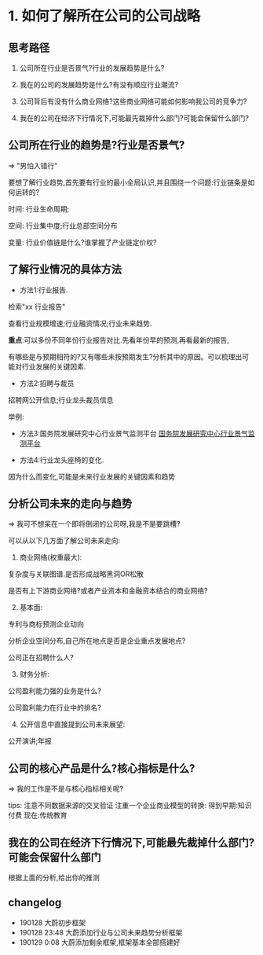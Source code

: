 # 1. 如何了解所在公司的公司战略


## 思考路径

1. 公司所在行业是否景气?行业的发展趋势是什么?

2. 我在的公司的发展趋势是什么?有没有顺应行业潮流?

3. 公司背后有没有什么商业网络?这些商业网络可能如何影响我公司的竞争力?

4. 我在的公司在经济下行情况下,可能最先裁掉什么部门?可能会保留什么部门?


## 公司所在行业的趋势是?行业是否景气?

=> "男怕入错行"

要想了解行业趋势,首先要有行业的最小全局认识,并且围绕一个问题:行业链条是如何运转的?

时间: 行业生命周期;

空间: 行业集中度;行业总部空间分布

变量: 行业价值链是什么?谁掌握了产业链定价权?



## 了解行业情况的具体方法

- 方法1:行业报告.

检索"xx 行业报告"

查看行业规模增速;行业融资情况;行业未来趋势.

**重点**:可以多份不同年份行业报告对比.先看年份早的预测,再看最新的报告,

有哪些是与预期相符的?又有哪些未按预期发生?分析其中的原因。可以梳理出可能对行业发展的关键因素.



- 方法2:招聘与裁员

招聘网公开信息;行业龙头裁员信息

举例:


- 方法3:国务院发展研究中心行业景气监测平台
[国务院发展研究中心行业景气监测平台](http://drcicms.drcnet.com.cn/)

- 方法4:行业龙头座椅的变化.

因为什么而变化,可能是未来行业发展的关键因素和趋势


## 分析公司未来的走向与趋势

=> 我可不想呆在一个即将倒闭的公司呀,我是不是要跳槽?


可以从以下几方面了解公司未来走向:

1. 商业网络(权重最大):

复杂度与关联图谱.是否形成战略黑洞OR松散

是否有上下游商业网络?或者产业资本和金融资本结合的商业网络?


2. 基本面:

专利与商标预测企业动向

分析企业空间分布,自己所在地点是否是企业重点发展地点?

公司正在招聘什么人?

3. 财务分析: 

公司盈利能力强的业务是什么?

公司盈利能力在行业中的排名?

4. 公开信息中直接提到公司未来展望:

公开演讲;年报


## 公司的核心产品是什么?核心指标是什么?

=> 我的工作是不是与核心指标相关呢?

tips: 注意不同数据来源的交叉验证
注重一个企业商业模型的转换:
得到早期:知识付费
现在:传统教育



## 我在的公司在经济下行情况下,可能最先裁掉什么部门?可能会保留什么部门

根据上面的分析,给出你的推测


## changelog

- 190128 大蔚初步框架
- 190128 23:48 大蔚添加行业与公司未来趋势分析框架
- 190129 0:08 大蔚添加剩余框架,框架基本全部搭建好